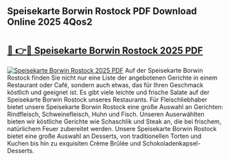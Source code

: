 ## Speisekarte Borwin Rostock PDF Download Online 2025 4Qos2

# <h2><a href="http://gc7vvot.nevu.top/?p=Speisekarte+Borwin+Rostock">🔗 👉🔴 Speisekarte Borwin Rostock 2025 PDF</a></h2>

[![Speisekarte Borwin Rostock 2025 PDF](https://i.imgur.com/dBaPXMq.png)](http://gc7vvot.nevu.top/?p=Speisekarte+Borwin+Rostock)
Auf der Speisekarte Borwin Rostock finden Sie nicht nur eine Liste der angebotenen Gerichte in einem Restaurant oder Café, sondern auch etwas, das für Ihren Geschmack köstlich und geeignet ist. Es gibt viele leichte und frische Salate auf der Speisekarte Borwin Rostock unseres Restaurants. Für Fleischliebhaber bietet unsere Speisekarte Borwin Rostock eine große Auswahl an Gerichten: Rindfleisch, Schweinefleisch, Huhn und Fisch. Unseren Auserwählten bieten wir köstliche Gerichte wie Schaschlik und Steak an, die bei frischem, natürlichem Feuer zubereitet werden. Unsere Speisekarte Borwin Rostock bietet eine große Auswahl an Desserts, von traditionellen Torten und Kuchen bis hin zu exquisiten Crème Brûlée und Schokoladenkapsel-Desserts.
